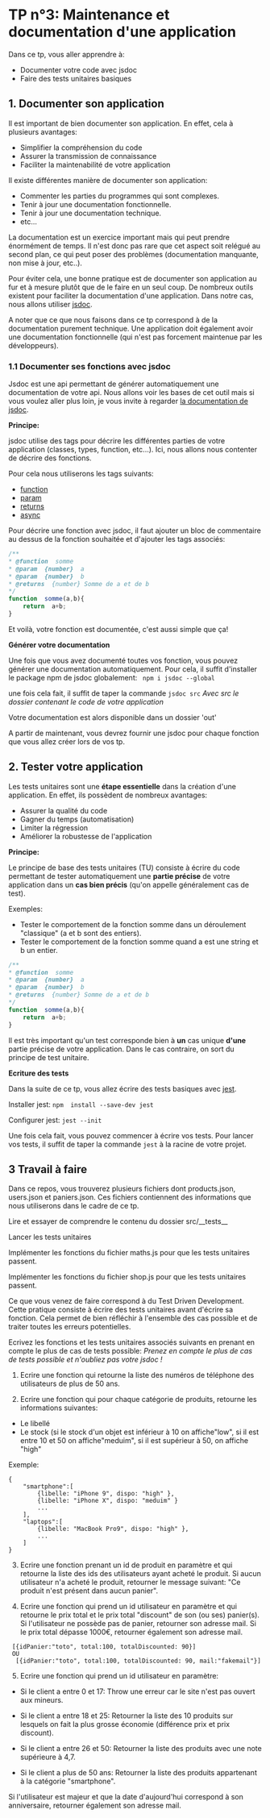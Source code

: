 

# TP n°3: Maintenance et documentation d'une application

Dans ce tp, vous aller apprendre à:
- Documenter votre code avec jsdoc
- Faire des tests unitaires basiques

## 1. Documenter son application

Il est important de bien documenter son application. En effet, cela à plusieurs avantages:
- Simplifier la compréhension du code
- Assurer la transmission de connaissance
- Faciliter la maintenabilité de votre application

Il existe différentes manière de documenter son application:
- Commenter les parties du programmes qui sont complexes.
- Tenir à jour une documentation fonctionnelle.
- Tenir à jour une documentation technique.
- etc...

La documentation est un exercice important mais qui peut prendre énormément de temps. Il n'est donc pas rare que cet aspect soit relégué au second plan, ce qui peut poser des problèmes (documentation manquante, non mise à jour, etc..). 

Pour éviter cela, une bonne pratique est de documenter son application au fur et à mesure plutôt que de le faire en un seul coup.  De nombreux outils existent pour faciliter la documentation d'une application. Dans notre cas, nous allons utiliser [jsdoc](https://www.npmjs.com/package/jsdoc).

A noter que ce que nous faisons dans ce tp correspond à de la documentation purement technique. Une application doit également avoir une documentation fonctionnelle (qui n'est pas forcement maintenue par les développeurs).

### 1.1 Documenter ses fonctions avec jsdoc

Jsdoc est une api permettant de générer automatiquement une documentation de votre api. Nous allons voir les bases de cet outil mais si vous voulez aller plus loin, je vous invite à regarder [la documentation de jsdoc](https://jsdoc.app/).

**Principe:**

jsdoc utilise des tags pour décrire les différentes parties de votre application (classes, types, function, etc...). Ici, nous allons nous contenter de décrire des fonctions.

Pour cela nous utiliserons les tags suivants:
- [function](https://jsdoc.app/tags-function.html)
- [param](https://jsdoc.app/tags-param.html)
 - [returns](https://jsdoc.app/tags-returns.html)
  - [async](https://jsdoc.app/tags-async.html)

Pour décrire une fonction avec jsdoc, il faut ajouter un bloc de commentaire au dessus de la fonction souhaitée et d'ajouter les tags associés:
```javascript
/** 
* @function  somme
* @param  {number}  a
* @param  {number}  b
* @returns  {number} Somme de a et de b
*/
function  somme(a,b){
	return  a+b;
}
```

Et voilà, votre fonction est documentée, c'est aussi simple que ça!

**Générer votre documentation**

Une fois que vous avez documenté toutes vos fonction, vous pouvez générer une documentation automatiquement. Pour cela, il suffit d'installer le package npm de jsdoc globalement:
``` npm i jsdoc --global```

une fois cela fait, il suffit de taper la commande
`jsdoc src`
*Avec src le dossier contenant le code de votre application*

Votre documentation est alors disponible dans un dossier 'out'

A partir de maintenant, vous devrez fournir une jsdoc pour chaque fonction que vous allez créer lors de vos tp.

## 2. Tester votre application

Les tests unitaires sont une **étape essentielle** dans la création d'une application. En effet, ils possèdent de nombreux avantages:
- Assurer la qualité du code
- Gagner du temps (automatisation)
- Limiter la régression
- Améliorer la robustesse de l'application

**Principe:**

Le principe de base des tests unitaires (TU) consiste à écrire du code permettant de tester automatiquement une **partie précise** de votre application dans un **cas bien précis** (qu'on appelle généralement cas de test).

Exemples: 
- Tester le comportement de la fonction somme dans un déroulement "classique" (a et b sont des entiers).
-  Tester le comportement de la fonction somme quand a est une string et b un entier.

```javascript
/** 
* @function  somme
* @param  {number}  a
* @param  {number}  b
* @returns  {number} Somme de a et de b
*/
function  somme(a,b){
	return  a+b;
}
```

Il est très important qu'un test corresponde bien à **un** cas unique **d'une** partie précise de votre application. Dans le cas contraire, on sort du principe de test unitaire.

**Ecriture des tests**

Dans la suite de ce tp, vous allez écrire des tests basiques avec [jest](https://jestjs.io/fr/).

Installer jest:
`npm  install --save-dev jest`

Configurer jest:
`jest --init`

Une fois cela fait, vous pouvez commencer à écrire vos tests. 
Pour lancer vos tests, il suffit de taper la commande `jest` à la racine de votre projet.

## 3 Travail à faire

Dans ce repos, vous trouverez plusieurs fichiers dont products.json, users.json et paniers.json.
Ces fichiers contiennent des informations que nous utiliserons dans le cadre de ce tp.

Lire et essayer de comprendre le contenu du dossier src/\_\_tests\_\_

Lancer les tests unitaires

Implémenter les fonctions du fichier maths.js pour que les tests unitaires passent.

Implémenter les fonctions du fichier shop.js pour que les tests unitaires passent.

Ce que vous venez de faire correspond à du Test Driven Development. Cette pratique consiste à écrire des tests unitaires avant d'écrire sa fonction. Cela permet de bien réfléchir à l'ensemble des cas possible et de traiter toutes les erreurs potentielles.



Ecrivez les fonctions et les tests unitaires associés suivants en prenant en compte le plus de cas de tests possible:
*Prenez en compte le plus de cas de tests possible et n'oubliez pas votre jsdoc !*

1. Ecrire une fonction qui retourne la liste des numéros de téléphone des utilisateurs de plus de 50 ans.

2. Ecrire une fonction qui pour chaque catégorie de produits, retourne les informations suivantes:
- Le libellé
- Le stock (si le stock d'un objet est inférieur à 10 on affiche"low", si il est entre 10 et 50 on affiche"meduim", si il est supérieur à 50, on affiche "high"

Exemple:
```
{
	"smartphone":[
	    {libelle: "iPhone 9", dispo: "high" },
   	    {libelle: "iPhone X", dispo: "meduim" }
   	    ...
	],
	"laptops":[
		{libelle: "MacBook Pro9", dispo: "high" },
		...
	]
}

```

3. Ecrire une fonction prenant un id de produit en paramètre et qui retourne la liste des ids des utilisateurs ayant acheté le produit. 
Si aucun utilisateur n'a acheté le produit, retourner le message suivant: "Ce produit n'est présent dans aucun panier".

4. Ecrire une fonction qui prend un id utilisateur en paramètre et qui retourne le prix total et le prix total "discount" de son (ou ses) panier(s). Si l'utilisateur ne possède pas de panier, retourner son adresse mail. Si le prix total dépasse 1000€, retourner également son adresse mail.

```
 [{idPanier:"toto", total:100, totalDiscounted: 90}]
 OU
  [{idPanier:"toto", total:100, totalDiscounted: 90, mail:"fakemail"}]
```

5. Ecrire une fonction qui prend un id utilisateur en paramètre:
 
- Si le client a entre 0 et 17: Throw une erreur car le site n'est pas ouvert aux mineurs.

- Si le client a entre 18 et 25: Retourner la liste des 10 produits sur lesquels on fait la plus grosse économie (différence prix et prix discount).

- Si le client a entre 26 et 50: Retourner la liste des produits avec une note supérieure à 4,7.

- Si le client a plus de 50 ans: Retourner la liste des produits appartenant à la catégorie "smartphone".

Si l'utilisateur est majeur et que la date d'aujourd'hui correspond à son anniversaire, retourner également son adresse mail.